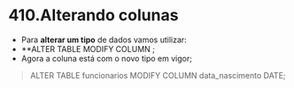 # 410.Alterando colunas

- Para **alterar um tipo** de dados vamos utilizar:
- **ALTER TABLE <tabela> MODIFY COLUMN <coluna> <tipo>;
- Agora a coluna está com o novo tipo em vigor;

> ALTER TABLE funcionarios MODIFY COLUMN data_nascimento DATE;